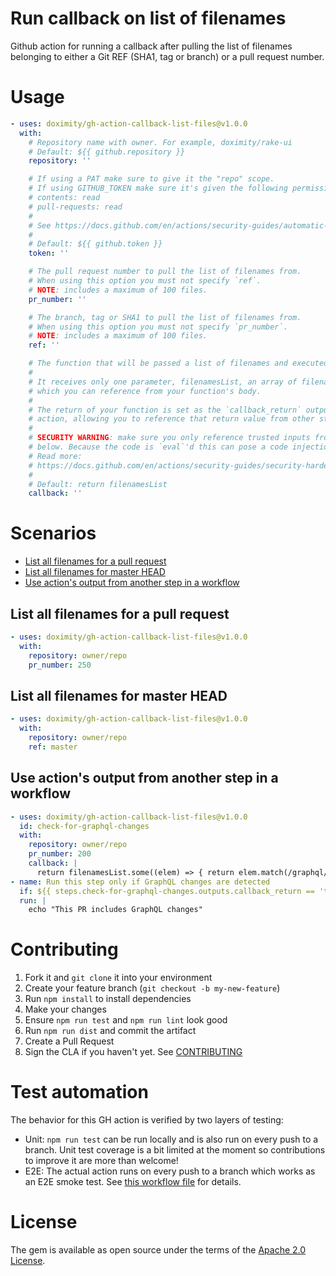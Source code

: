# Run callback on list of filenames

Github action for running a callback after pulling the list of filenames belonging to either a Git REF (SHA1, tag or
branch) or a pull request number.

# Usage
```yaml
- uses: doximity/gh-action-callback-list-files@v1.0.0
  with:
    # Repository name with owner. For example, doximity/rake-ui
    # Default: ${{ github.repository }}
    repository: ''

    # If using a PAT make sure to give it the "repo" scope.
    # If using GITHUB_TOKEN make sure it's given the following permissions:
    # contents: read
    # pull-requests: read
    #
    # See https://docs.github.com/en/actions/security-guides/automatic-token-authentication#permissions-for-the-github_token
    #
    # Default: ${{ github.token }}
    token: ''

    # The pull request number to pull the list of filenames from.
    # When using this option you must not specify `ref`.
    # NOTE: includes a maximum of 100 files.
    pr_number: ''

    # The branch, tag or SHA1 to pull the list of filenames from.
    # When using this option you must not specify `pr_number`.
    # NOTE: includes a maximum of 100 files.
    ref: ''

    # The function that will be passed a list of filenames and executed afterwards.
    #
    # It receives only one parameter, filenamesList, an array of filename strings
    # which you can reference from your function's body.
    #
    # The return of your function is set as the `callback_return` output of this
    # action, allowing you to reference that return value from other steps in your workflow.
    #
    # SECURITY WARNING: make sure you only reference trusted inputs from within the callback
    # below. Because the code is `eval`'d this can pose a code injection risk if misused.
    # Read more:
    # https://docs.github.com/en/actions/security-guides/security-hardening-for-github-actions#understanding-the-risk-of-script-injections
    #
    # Default: return filenamesList
    callback: ''
```
# Scenarios
- [List all filenames for a pull request](#List-all-filenames-for-a-pull-request)
- [List all filenames for master HEAD](#List-all-filenames-for-master-head)
- [Use action's output from another step in a workflow](#Use-actions-output-from-another-step-in-a-workflow)

## List all filenames for a pull request

```yaml
- uses: doximity/gh-action-callback-list-files@v1.0.0
  with:
    repository: owner/repo
    pr_number: 250
```

## List all filenames for master HEAD

```yaml
- uses: doximity/gh-action-callback-list-files@v1.0.0
  with:
    repository: owner/repo
    ref: master
```

## Use action's output from another step in a workflow

```yaml
- uses: doximity/gh-action-callback-list-files@v1.0.0
  id: check-for-graphql-changes
  with:
    repository: owner/repo
    pr_number: 200
    callback: |
      return filenamesList.some((elem) => { return elem.match(/graphql/) })
- name: Run this step only if GraphQL changes are detected
  if: ${{ steps.check-for-graphql-changes.outputs.callback_return == 'true' }}
  run: |
    echo "This PR includes GraphQL changes"
```

# Contributing

1. Fork it and `git clone` it into your environment
2. Create your feature branch (`git checkout -b my-new-feature`)
3. Run `npm install` to install dependencies
4. Make your changes
5. Ensure `npm run test` and `npm run lint` look good
6. Run `npm run dist` and commit the artifact
7. Create a Pull Request
8. Sign the CLA if you haven't yet. See [CONTRIBUTING](./CONTRIBUTING.md)

# Test automation

The behavior for this GH action is verified by two layers of testing:
- Unit: `npm run test` can be run locally and is also run on every push
to a branch. Unit test coverage is a bit limited at the moment so contributions to
improve it are more than welcome!
- E2E: The actual action runs on every push to a branch which works as an E2E smoke test.
See [this workflow file](./.github/workflows/test_action.yml) for details.

# License
The gem is available as open source under the terms of the [Apache 2.0 License](./LICENSE).
